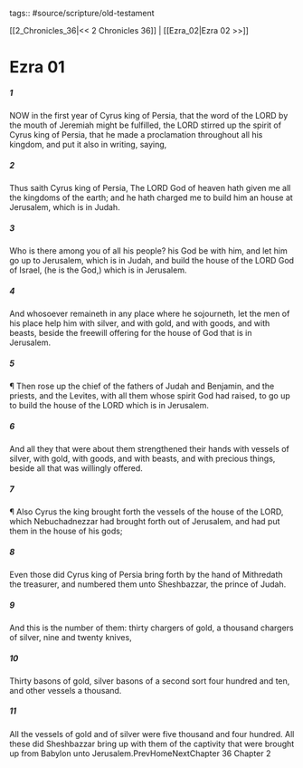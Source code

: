 tags:: #source/scripture/old-testament

[[2_Chronicles_36|<< 2 Chronicles 36]] | [[Ezra_02|Ezra 02 >>]]

# Ezra 01

##### 1

NOW in the first year of Cyrus king of Persia, that the word of the LORD by the mouth of Jeremiah might be fulfilled, the LORD stirred up the spirit of Cyrus king of Persia, that he made a proclamation throughout all his kingdom, and put it also in writing, saying,

##### 2

Thus saith Cyrus king of Persia, The LORD God of heaven hath given me all the kingdoms of the earth; and he hath charged me to build him an house at Jerusalem, which is in Judah.

##### 3

Who is there among you of all his people? his God be with him, and let him go up to Jerusalem, which is in Judah, and build the house of the LORD God of Israel, (he is the God,) which is in Jerusalem.

##### 4

And whosoever remaineth in any place where he sojourneth, let the men of his place help him with silver, and with gold, and with goods, and with beasts, beside the freewill offering for the house of God that is in Jerusalem.

##### 5

¶ Then rose up the chief of the fathers of Judah and Benjamin, and the priests, and the Levites, with all them whose spirit God had raised, to go up to build the house of the LORD which is in Jerusalem.

##### 6

And all they that were about them strengthened their hands with vessels of silver, with gold, with goods, and with beasts, and with precious things, beside all that was willingly offered.

##### 7

¶ Also Cyrus the king brought forth the vessels of the house of the LORD, which Nebuchadnezzar had brought forth out of Jerusalem, and had put them in the house of his gods;

##### 8

Even those did Cyrus king of Persia bring forth by the hand of Mithredath the treasurer, and numbered them unto Sheshbazzar, the prince of Judah.

##### 9

And this is the number of them: thirty chargers of gold, a thousand chargers of silver, nine and twenty knives,

##### 10

Thirty basons of gold, silver basons of a second sort four hundred and ten, and other vessels a thousand.

##### 11

All the vessels of gold and of silver were five thousand and four hundred. All these did Sheshbazzar bring up with them of the captivity that were brought up from Babylon unto Jerusalem.PrevHomeNextChapter 36&nbsp;Chapter 2
